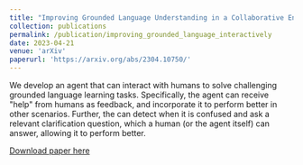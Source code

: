 ```yaml
---
title: "Improving Grounded Language Understanding in a Collaborative Environment by Interacting with Agents Through Help Feedback"
collection: publications
permalink: /publication/improving_grounded_language_interactively
date: 2023-04-21
venue: 'arXiv'
paperurl: 'https://arxiv.org/abs/2304.10750/'
---
```

We develop an agent that can interact with humans to solve challenging grounded language learning tasks. Specifically, the agent can receive "help" from humans as feedback, and incorporate it to perform better in other scenarios. Further, the can detect when it is confused and ask a relevant clarification question, which a human (or the agent itself) can answer, allowing it to perform better. 

[Download paper here](https://arxiv.org/abs/2304.10750/)
